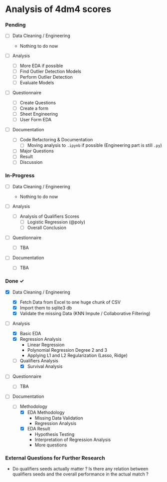 # Analysis of 4dm4 scores

### Pending

- [ ] Data Cleaning / Engineering

  - Nothing to do now

- [ ] Analysis

  - [ ] More EDA if possible
  - [ ] Find Outlier Detection Models
  - [ ] Perform Outlier Detection
  - [ ] Evaluate Models

- [ ] Questionnaire

  - [ ] Create Questions
  - [ ] Create a form
  - [ ] Sheet Engineering
  - [ ] User Form EDA

- [ ] Documentation

  - [ ] Code Refactoring & Documentation
    - [ ] Moving analysis to `.ipynb` if possible (Engineering part is still `.py`)
  - [ ] Major Questions
  - [ ] Result
  - [ ] Discussion

### In-Progress

- [ ] Data Cleaning / Engineering

  - Nothing to do now

- [ ] Analysis

  - [ ] Analysis of Qualifiers Scores
    - [ ] Logistic Regression (@poly)
    - [ ] Overall Conclusion

- [ ] Questionnaire

  - [ ] TBA

- [ ] Documentation

  - [ ] TBA

### Done ✓

- [x] Data Cleaning / Engineering

  - [x] Fetch Data from Excel to one huge chunk of CSV
  - [x] Import them to sqlite3 db
  - [x] Validate the missing Data (KNN Impute / Collaborative Filtering)

- [ ] Analysis

  - [x] Basic EDA
  - [x] Regression Analysis
    - Linear Regression
    - Polynomial Regression Degree 2 and 3
    - Applying L1 and L2 Regularization (Lasso, Ridge)
  - [ ] Qualifiers Analysis
    - [x] Survival Analysis

- [ ] Questionnaire

  - [ ] TBA

- [ ] Documentation

  - [ ] Methodology
    - [x] EDA Methodology
      - Missing Data Validation
      - Regression Analysis
    - [x] EDA Result
      - Hypothesis Testing
      - Interpretation of Regression Analysis
      - More questions

### External Questions for Further Research

- Do qualifiers seeds actually matter ? Is there any relation between qualifiers seeds and the overall performance in the actual match ?
